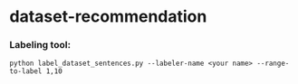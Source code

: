 # dataset-recommendation

### Labeling tool:
`python label_dataset_sentences.py --labeler-name <your name> --range-to-label 1,10`
